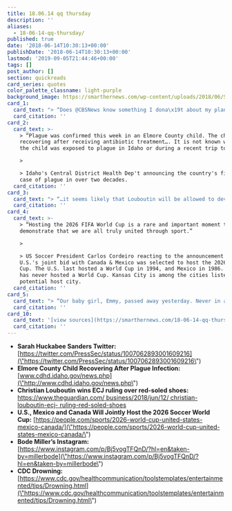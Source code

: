 ```yaml
---
title: 18.06.14 qq thursday
description: ''
aliases:
  - 18-06-14-qq-thursday/
published: true
date: '2018-06-14T10:30:13+00:00'
publishDate: '2018-06-14T10:30:13+00:00'
lastmod: '2019-09-05T21:44:46+00:00'
tags: []
post_author: []
section: quickreads
card_series: quotes
color_palette_classname: light-purple
background_image: https://smarthernews.com/wp-content/uploads/2018/06/SarahHuckabeeSanders.jpg
card_1:
  card_text: "> “Does @CBSNews know something I dona\x19t about my plans and my future? I was at my daughtera\x19s year-end Kindergarten event and they ran a story about my a\x1Cplans to leave the WHa\x1D without even talking to me. I love my job and am honored to work for @POTUS”\n> \n> Press Sec. Sarah Huckabee Sanders responding to reports of her supposed imminent White House departure."
  card_citation: ''
card_2:
  card_text: >-
    > “Plague was confirmed this week in an Elmore County child. The child is
    recovering after receiving antibiotic treatment…. It is not known whether
    the child was exposed to plague in Idaho or during a recent trip to Oregon.”

    > 

    > Idaho's Central District Health Dep't announcing the country's first human
    case of plague in over two decades.
  card_citation: ''
card_3:
  card_text: "> “…it seems likely that Louboutin will be allowed to develop a monopoly for red-soled high-heeled shoes.a\x1D\n> \n> Elaine Oa\x19Hare, an intellectual property specialist, as luxury shoe designer Christian Louboutin wins a key legal case in a long-running battle to protect its signature red soles from copycats."
  card_citation: ''
card_4:
  card_text: >-
    > “Hosting the 2026 FIFA World Cup is a rare and important moment to
    demonstrate that we are all truly united through sport.”

    > 

    > US Soccer President Carlos Cordeiro reacting to the announcement that the
    U.S.'s joint bid with Canada & Mexico was selected to host the 2026 World
    Cup. The U.S. last hosted a World Cup in 1994, and Mexico in 1986. Canada
    has never hosted a World Cup. Kansas City is among the cities listed as a
    potential host city.
  card_citation: ''
card_5:
  card_text: "> “Our baby girl, Emmy, passed away yesterday. Never in a million years did we think we would experience a pain like this. Her love, her light, her spirit will never be forgotten. Our little girl loved life and lived it to ita\x19s fullest everyday.”\n> \n> Olympic skier Bode Miller on the devastating drowning death of his 19-month-old daughter over the weekend. According to the CDC, drowning is the second leading cause of death in children aged 1 - 14."
  card_citation: ''
card_10:
  card_text: '[view sources](https://smarthernews.com/18-06-14-qq-thursday/)'
  card_citation: ''
---
```

*   **Sarah Huckabee Sanders Twitter:** [https://twitter.com/PressSec/status/1007062893001609216](\"https://twitter.com/PressSec/status/1007062893001609216\")
*   **Elmore County Child Recovering After Plague Infection:** [www.cdhd.idaho.gov/news.php](\"http://www.cdhd.idaho.gov/news.php\")
*   **Christian Louboutin wins ECJ ruling over red-soled shoes:**  
    [https://www.theguardian.com/ business/2018/jun/12/ christian-louboutin-ecj- ruling-red-soled-shoes](\"https://www.theguardian.com/)
*   **U.S., Mexico and Canada Will Jointly Host the 2026 Soccer World Cup:** [https://people.com/sports/2026-world-cup-united-states-mexico-canada/](\"https://people.com/sports/2026-world-cup-united-states-mexico-canada/\")
*   **Bode Miller’s Instagram:**  
    [https://www.instagram.com/p/Bj5vogTFQnD/?hl=en&taken-by=millerbode](\"https://www.instagram.com/p/Bj5vogTFQnD/?hl=en&taken-by=millerbode\")
*   **CDC Drowning:** [https://www.cdc.gov/healthcommunication/toolstemplates/entertainmented/tips/Drowning.html](\"https://www.cdc.gov/healthcommunication/toolstemplates/entertainmented/tips/Drowning.html\")